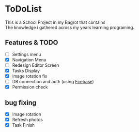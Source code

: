 # ToDoList

This is a School Project in my Bagrot that contains   
The knowledge i gathered across my years learning programing.

## Features & TODO
- [ ] Settings menu
- [x] Navigation Menu 
- [ ] Redesign Editor Screen
- [x] Tasks Display
- [x] Image rotation fix
- [ ] DB connection and auth (using [Firebase](https://firebase.google.com/))
- [x] Permission check

## bug fixing
  - [x] Image rotation
  - [x] Refresh photos 
  - [x] Task Finish 
